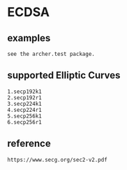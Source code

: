 # ECDSA
## examples
    see the archer.test package.
## supported  Elliptic Curves
    1.secp192k1
    2.secp192r1
    3.secp224k1
    4.secp224r1
    5.secp256k1
    6.secp256r1
## reference
    https://www.secg.org/sec2-v2.pdf
